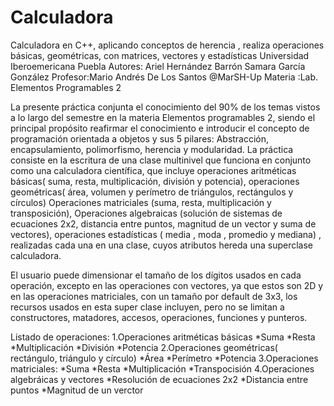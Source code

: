 # Calculadora
Calculadora en C++, aplicando conceptos de herencia , realiza operaciones básicas, geométricas, con matrices, vectores y estadísticas
Universidad Iberoemericana Puebla
Autores: Ariel Hernández Barrón
         Samara García González
Profesor:Mario Andrés De Los Santos @MarSH-Up
Materia :Lab. Elementos Programables 2


La presente práctica conjunta el conocimiento del 90% de los temas vistos a lo largo del semestre en la materia Elementos programables 2,
siendo el principal propósito reafirmar el conocimiento e introducir el concepto de programación orientada a objetos y sus 5 pilares:
Abstracción, encapsulamiento, polimorfismo, herencia y modularidad.
La práctica consiste en la escritura de una clase multinivel que funciona en conjunto como una calculadora científica, que incluye
operaciones aritméticas básicas( suma, resta, multiplicación, división y potencia), operaciones geométricas( área, volumen y perímetro 
de triángulos, rectángulos y círculos) Operaciones matriciales (suma, resta, multiplicación y transposición), Operaciones algebraicas
(solución de sistemas de ecuaciones 2x2, distancia entre puntos, magnitud de un vector y suma de vectores), operaciones estadísticas
( media , moda , promedio y mediana) , realizadas cada una en una clase, cuyos atributos hereda una superclase calculadora.

El usuario puede dimensionar el tamaño de los dígitos usados en cada operación, excepto en las operaciones con vectores, ya que estos 
son 2D y en las operaciones matriciales, con un tamaño por default de 3x3, los recursos usados en esta super clase incluyen, pero no 
se limitan a constructores, matadores, accesos, operaciones, funciones y punteros. 

Listado de operaciones:
1.Operaciones aritméticas básicas
 *Suma
 *Resta
 *Multiplicación
 *División
 *Potencia
2.Operaciones geométricas( rectángulo, triángulo y círculo)
 *Área
 *Perímetro
 *Potencia
3.Operaciones matriciales:
 *Suma 
 *Resta
 *Multiplicación
 *Transpocisión
 4.Operaciones algebráicas y vectores
 *Resolución de ecuaciones 2x2
 *Distancia entre puntos
 *Magnitud de un verctor
